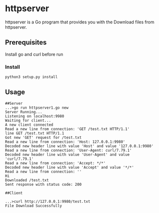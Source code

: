 # httpserver

httpserver is a Go program that provides you with the Download files from httpserver.

## Prerequisites

Install go and curl before run 


### Install

```bash
python3 setup.py install
```

## Usage

```
##Server
...>go run httpserver1.go new
Server Running...
Listening on localhost:9980
Waiting for client...
A new client connected
Read a new line from connection: 'GET /test.txt HTTP/1.1'
line GET /test.txt HTTP/1.1
Got new 'GET' request for /test.txt
Read a new line from connection: 'Host: 127.0.0.1:9980'
Decoded new header line with value 'Host' and value '127.0.0.1:9980'
Read a new line from connection: 'User-Agent: curl/7.79.1'
Decoded new header line with value 'User-Agent' and value 'curl/7.79.1'
Read a new line from connection: 'Accept: */*'
Decoded new header line with value 'Accept' and value '*/*'
Read a new line from connection: ''
Hi
Downloaded /test.txt
Sent response with status code: 200

##Client

...>curl http://127.0.0.1:9980/test.txt
File Download Successfully

```

